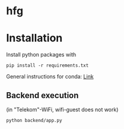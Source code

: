 # hfg

# Installation

Install python packages with
```
pip install -r requirements.txt
```

General instructions for conda: [Link](https://docs.conda.io/projects/conda/en/latest/user-guide/tasks/manage-environments.html)


## Backend execution
(in "Telekom"-WiFi, wifi-guest does not work)
```
python backend/app.py
```